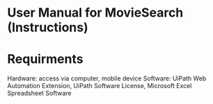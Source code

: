# User Manual for MovieSearch (Instructions)

# Requirments
Hardware: access via computer, mobile device
Software: UiPath Web Automation Extension, UiPath Software License, Microsoft Excel Spreadsheet Software


